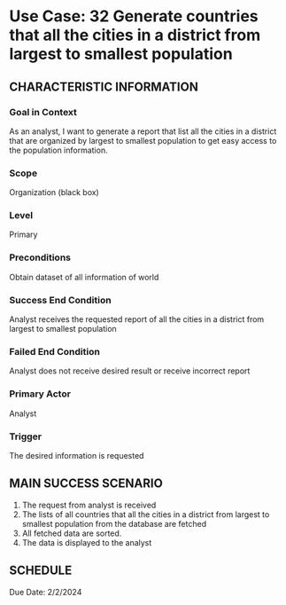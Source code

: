 # Use Case: 32	Generate countries that all the cities in a district from largest to smallest population

## CHARACTERISTIC INFORMATION
### Goal in Context
As an analyst, I want to generate a report that list all the cities in a district that are organized by largest to smallest population to get easy access to the population information.
### Scope
Organization (black box)
### Level
Primary
### Preconditions
Obtain dataset of all information of world
### Success End Condition
Analyst receives the requested report of all the cities in a district from largest to smallest population
### Failed End Condition 
Analyst does not receive desired result or receive incorrect report
### Primary Actor
Analyst
### Trigger
The desired information is requested

## MAIN SUCCESS SCENARIO
1.  The request from analyst is received
2.  The lists of all countries that all the cities in a district from largest to smallest population from the database are fetched
3.  All fetched data are sorted.
4.  The data is displayed to the analyst

##  SCHEDULE
Due Date: 2/2/2024

